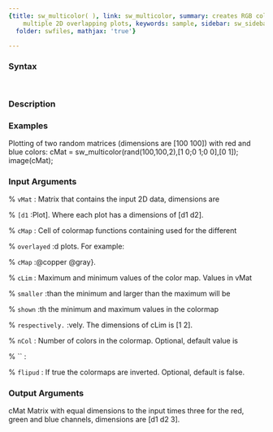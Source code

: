 ```yaml
---
{title: sw_multicolor( ), link: sw_multicolor, summary: creates RGB color data for
    multiple 2D overlapping plots, keywords: sample, sidebar: sw_sidebar, permalink: sw_multicolor.html,
  folder: swfiles, mathjax: 'true'}

---
```


### Syntax

` `

### Description



### Examples

Plotting of two random matrices (dimensions are [100 100]) with
red and blue colors:
    cMat = sw_multicolor(rand(100,100,2),[1 0;0 1;0 0],[0 1]);
    image(cMat);

### Input Arguments

% `vMat`
:  Matrix that contains the input 2D data, dimensions are

% `[d1`
:Plot]. Where each plot has a dimensions of [d1 d2].

% `cMap`
:  Cell of colormap functions containing used for the different

% `overlayed`
:d plots. For example:

% `cMap`
:@copper @gray}.

% `cLim`
:  Maximum and minimum values of the color map. Values in vMat

% `smaller`
:than the minimum and larger than the maximum will be

% `shown`
:th the minimum and maximum values in the colormap

% `respectively.`
:vely. The dimensions of cLim is [1 2].

% `nCol`
:  Number of colors in the colormap. Optional, default value is

% ``
:

% `flipud`
:  If true the colormaps are inverted. Optional, default is false.

### Output Arguments

cMat      Matrix with equal dimensions to the input times three for the
red, green and blue channels, dimensions are [d1 d2 3].

